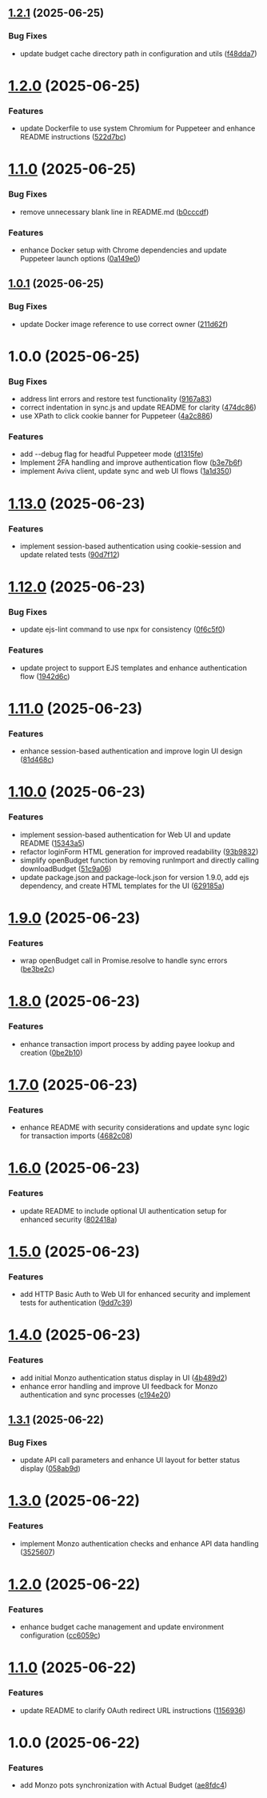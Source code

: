 ## [1.2.1](https://github.com/rjlee/actual-aviva-pension/compare/v1.2.0...v1.2.1) (2025-06-25)


### Bug Fixes

* update budget cache directory path in configuration and utils ([f48dda7](https://github.com/rjlee/actual-aviva-pension/commit/f48dda73751a5e65b0134cd2f896ea5193c245d1))

# [1.2.0](https://github.com/rjlee/actual-aviva-pension/compare/v1.1.0...v1.2.0) (2025-06-25)


### Features

* update Dockerfile to use system Chromium for Puppeteer and enhance README instructions ([522d7bc](https://github.com/rjlee/actual-aviva-pension/commit/522d7bc33dd3ca36acd8d7adb46ac2f155f31190))

# [1.1.0](https://github.com/rjlee/actual-aviva-pension/compare/v1.0.1...v1.1.0) (2025-06-25)


### Bug Fixes

* remove unnecessary blank line in README.md ([b0cccdf](https://github.com/rjlee/actual-aviva-pension/commit/b0cccdf8dc48f2dd71d798396172f412d8755e0f))


### Features

* enhance Docker setup with Chrome dependencies and update Puppeteer launch options ([0a149e0](https://github.com/rjlee/actual-aviva-pension/commit/0a149e001b2bc7f667ea2320990b2284cc5e2682))

## [1.0.1](https://github.com/rjlee/actual-aviva-pension/compare/v1.0.0...v1.0.1) (2025-06-25)


### Bug Fixes

* update Docker image reference to use correct owner ([211d62f](https://github.com/rjlee/actual-aviva-pension/commit/211d62f5ef7727a322304682525f7737a42f77f0))

# 1.0.0 (2025-06-25)


### Bug Fixes

* address lint errors and restore test functionality ([9167a83](https://github.com/rjlee/actual-aviva-pension/commit/9167a831a5c0eabecc06a8717c02dda550a880fa))
* correct indentation in sync.js and update README for clarity ([474dc86](https://github.com/rjlee/actual-aviva-pension/commit/474dc86136e72560781e0511ad89394bbeaa4ced))
* use XPath to click cookie banner for Puppeteer ([4a2c886](https://github.com/rjlee/actual-aviva-pension/commit/4a2c88691525190c56e3cdaf6a3ae45efa2e89c5))


### Features

* add --debug flag for headful Puppeteer mode ([d1315fe](https://github.com/rjlee/actual-aviva-pension/commit/d1315fe2d4db28c1078d573b2c228812dd2bca4d))
* Implement 2FA handling and improve authentication flow ([b3e7b6f](https://github.com/rjlee/actual-aviva-pension/commit/b3e7b6f7f19ab558a642864c81590c1730e4fafc))
* implement Aviva client, update sync and web UI flows ([1a1d350](https://github.com/rjlee/actual-aviva-pension/commit/1a1d350538419c3c7bc180b8263d80d52aa3f0d6))

# [1.13.0](https://github.com/rjlee/actual-monzo-pots/compare/v1.12.0...v1.13.0) (2025-06-23)


### Features

* implement session-based authentication using cookie-session and update related tests ([90d7f12](https://github.com/rjlee/actual-monzo-pots/commit/90d7f126ad2036733ab77969895064786e129176))

# [1.12.0](https://github.com/rjlee/actual-monzo-pots/compare/v1.11.0...v1.12.0) (2025-06-23)


### Bug Fixes

* update ejs-lint command to use npx for consistency ([0f6c5f0](https://github.com/rjlee/actual-monzo-pots/commit/0f6c5f086abd5aa0548e1f21111488a257d27e6f))


### Features

* update project to support EJS templates and enhance authentication flow ([1942d6c](https://github.com/rjlee/actual-monzo-pots/commit/1942d6c935e149f446da0d275d64d8254ef43948))

# [1.11.0](https://github.com/rjlee/actual-monzo-pots/compare/v1.10.0...v1.11.0) (2025-06-23)


### Features

* enhance session-based authentication and improve login UI design ([81d468c](https://github.com/rjlee/actual-monzo-pots/commit/81d468ca8453335bd7251e98000522160ec98595))

# [1.10.0](https://github.com/rjlee/actual-monzo-pots/compare/v1.9.0...v1.10.0) (2025-06-23)


### Features

* implement session-based authentication for Web UI and update README ([15343a5](https://github.com/rjlee/actual-monzo-pots/commit/15343a54ee4485512e1a64d43fb4fecaf37e1144))
* refactor loginForm HTML generation for improved readability ([93b9832](https://github.com/rjlee/actual-monzo-pots/commit/93b98321c374dc234b5db3fa3d101863db8b2548))
* simplify openBudget function by removing runImport and directly calling downloadBudget ([51c9a06](https://github.com/rjlee/actual-monzo-pots/commit/51c9a069ceac589dc6d470c81a2c6ecaa39d1a11))
* update package.json and package-lock.json for version 1.9.0, add ejs dependency, and create HTML templates for the UI ([629185a](https://github.com/rjlee/actual-monzo-pots/commit/629185ab34c94145d513fb755c86ed7dc79bd7b0))

# [1.9.0](https://github.com/rjlee/actual-monzo-pots/compare/v1.8.0...v1.9.0) (2025-06-23)


### Features

* wrap openBudget call in Promise.resolve to handle sync errors ([be3be2c](https://github.com/rjlee/actual-monzo-pots/commit/be3be2c5e233b242f56d0421fbcb580d9a9cd091))

# [1.8.0](https://github.com/rjlee/actual-monzo-pots/compare/v1.7.0...v1.8.0) (2025-06-23)


### Features

* enhance transaction import process by adding payee lookup and creation ([0be2b10](https://github.com/rjlee/actual-monzo-pots/commit/0be2b102f0332aa5aaea49c200ac62924e593d79))

# [1.7.0](https://github.com/rjlee/actual-monzo-pots/compare/v1.6.0...v1.7.0) (2025-06-23)


### Features

* enhance README with security considerations and update sync logic for transaction imports ([4682c08](https://github.com/rjlee/actual-monzo-pots/commit/4682c0855d4e612bf25baa3f27e573fc59b0a036))

# [1.6.0](https://github.com/rjlee/actual-monzo-pots/compare/v1.5.0...v1.6.0) (2025-06-23)


### Features

* update README to include optional UI authentication setup for enhanced security ([802418a](https://github.com/rjlee/actual-monzo-pots/commit/802418a0dda51b5375ab111ad9601fef781ab6d0))

# [1.5.0](https://github.com/rjlee/actual-monzo-pots/compare/v1.4.0...v1.5.0) (2025-06-23)


### Features

* add HTTP Basic Auth to Web UI for enhanced security and implement tests for authentication ([9dd7c39](https://github.com/rjlee/actual-monzo-pots/commit/9dd7c39c32f40697b7d88c4d835c71e4856d1356))

# [1.4.0](https://github.com/rjlee/actual-monzo-pots/compare/v1.3.1...v1.4.0) (2025-06-23)


### Features

* add initial Monzo authentication status display in UI ([4b489d2](https://github.com/rjlee/actual-monzo-pots/commit/4b489d2502d944bdac55f56450db0badaceafce8))
* enhance error handling and improve UI feedback for Monzo authentication and sync processes ([c194e20](https://github.com/rjlee/actual-monzo-pots/commit/c194e209ed8414b3902838fa8ffc9848a58ff198))

## [1.3.1](https://github.com/rjlee/actual-monzo-pots/compare/v1.3.0...v1.3.1) (2025-06-22)


### Bug Fixes

* update API call parameters and enhance UI layout for better status display ([058ab9d](https://github.com/rjlee/actual-monzo-pots/commit/058ab9d1d0e96c25f13a5df9682ce7dec35fb1c0))

# [1.3.0](https://github.com/rjlee/actual-monzo-pots/compare/v1.2.0...v1.3.0) (2025-06-22)


### Features

* implement Monzo authentication checks and enhance API data handling ([3525607](https://github.com/rjlee/actual-monzo-pots/commit/3525607dbb22825c1520a1d418e509e147a76a38))

# [1.2.0](https://github.com/rjlee/actual-monzo-pots/compare/v1.1.0...v1.2.0) (2025-06-22)


### Features

* enhance budget cache management and update environment configuration ([cc6059c](https://github.com/rjlee/actual-monzo-pots/commit/cc6059c9f67cce81b5b8d88748ce84ee2c534be4))

# [1.1.0](https://github.com/rjlee/actual-monzo-pots/compare/v1.0.0...v1.1.0) (2025-06-22)


### Features

* update README to clarify OAuth redirect URL instructions ([1156936](https://github.com/rjlee/actual-monzo-pots/commit/1156936aad5ac87edcd14731b22bb7a28395cd0b))

# 1.0.0 (2025-06-22)


### Features

* add Monzo pots synchronization with Actual Budget ([ae8fdc4](https://github.com/rjlee/actual-monzo-pots/commit/ae8fdc45a6c455f65f7b2954c4c487ad5f777292))
